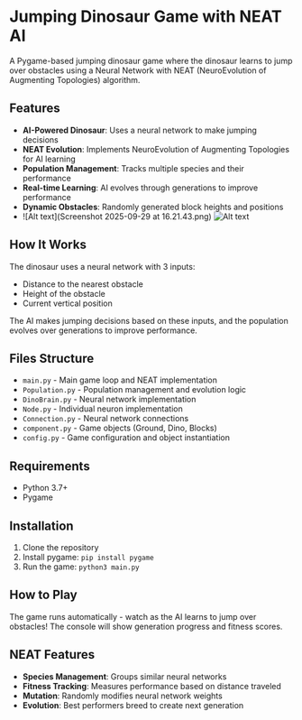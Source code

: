 # Jumping Dinosaur Game with NEAT AI

A Pygame-based jumping dinosaur game where the dinosaur learns to jump over obstacles using a Neural Network with NEAT (NeuroEvolution of Augmenting Topologies) algorithm.

## Features

- **AI-Powered Dinosaur**: Uses a neural network to make jumping decisions
- **NEAT Evolution**: Implements NeuroEvolution of Augmenting Topologies for AI learning
- **Population Management**: Tracks multiple species and their performance
- **Real-time Learning**: AI evolves through generations to improve performance
- **Dynamic Obstacles**: Randomly generated block heights and positions
- ![Alt text](Screenshot 2025-09-29 at 16.21.43.png)
![Alt text]()
## How It Works

The dinosaur uses a neural network with 3 inputs:
- Distance to the nearest obstacle
- Height of the obstacle
- Current vertical position

The AI makes jumping decisions based on these inputs, and the population evolves over generations to improve performance.

## Files Structure

- `main.py` - Main game loop and NEAT implementation
- `Population.py` - Population management and evolution logic
- `DinoBrain.py` - Neural network implementation
- `Node.py` - Individual neuron implementation
- `Connection.py` - Neural network connections
- `component.py` - Game objects (Ground, Dino, Blocks)
- `config.py` - Game configuration and object instantiation

## Requirements

- Python 3.7+
- Pygame

## Installation

1. Clone the repository
2. Install pygame: `pip install pygame`
3. Run the game: `python3 main.py`

## How to Play

The game runs automatically - watch as the AI learns to jump over obstacles! The console will show generation progress and fitness scores.

## NEAT Features

- **Species Management**: Groups similar neural networks
- **Fitness Tracking**: Measures performance based on distance traveled
- **Mutation**: Randomly modifies neural network weights
- **Evolution**: Best performers breed to create next generation
